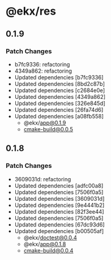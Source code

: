 # @ekx/res

## 0.1.9

### Patch Changes

- b7fc9336: refactoring
- 4349a862: refactoring
- Updated dependencies [b7fc9336]
- Updated dependencies [8bd2c87b]
- Updated dependencies [c2684e0e]
- Updated dependencies [4349a862]
- Updated dependencies [326e845d]
- Updated dependencies [26fa74d6]
- Updated dependencies [a08fb558]
  - @ekx/app@0.1.9
  - cmake-build@0.0.5

## 0.1.8

### Patch Changes

- 3609031d: refactoring
- Updated dependencies [adfc00a8]
- Updated dependencies [7506f0a5]
- Updated dependencies [3609031d]
- Updated dependencies [9e4441b2]
- Updated dependencies [82f3ee44]
- Updated dependencies [7506f0a5]
- Updated dependencies [67dc93d6]
- Updated dependencies [b00505af]
  - @ekx/doctest@0.0.4
  - @ekx/app@0.1.8
  - cmake-build@0.0.4
